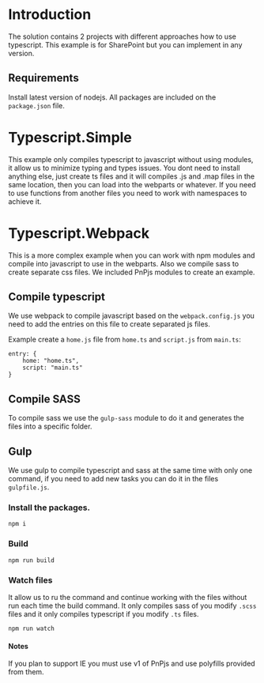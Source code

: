# Introduction 
The solution contains 2 projects with different approaches how to use typescript. This example is for SharePoint but you can implement in any version.

## Requirements
Install latest version of nodejs.
All packages are included on the `package.json` file.

# Typescript.Simple
This example only compiles typescript to javascript without using modules, it allow us to minimize typing and types issues.
You dont need to install anything else, just create ts files and it will compiles .js and .map files in the same location, then you can load into the webparts or whatever.
If you need to use functions from another files you need to work with namespaces to achieve it.

# Typescript.Webpack
This is a more complex example when you can work with npm modules and compile into javascript to use in the webparts. Also we compile sass to create separate css files.
We included PnPjs modules to create an example.

## Compile typescript
We use webpack to compile javascript based on the `webpack.config.js` you need to add the entries on this file to create separated js files.

Example create a `home.js` file from `home.ts` and `script.js` from `main.ts`:
````
entry: {
    home: "home.ts",
    script: "main.ts"
}
````

## Compile SASS
To compile sass we use the `gulp-sass` module to do it and generates the files into a specific folder.

## Gulp
We use gulp to compile typescript and sass at the same time with only one command, if you need to add new tasks you can do it in the files `gulpfile.js`.


### Install the packages.

`
npm i
`
### Build 

`
npm run build
`
### Watch files
It allow us to ru the command and continue working with the files without run each time the build command. It only compiles sass of you modify `.scss` files and it only compiles typescript if you modify `.ts` files. 

`
npm run watch
`

#### Notes
If you plan to support IE you must use v1 of PnPjs and use polyfills provided from them.